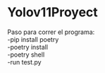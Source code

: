 # Yolov11Proyect
Paso para correr el programa:
<br>
-pip install poetry
<br>
-poetry install
<br>
-poetry shell
<br>
-run test.py
